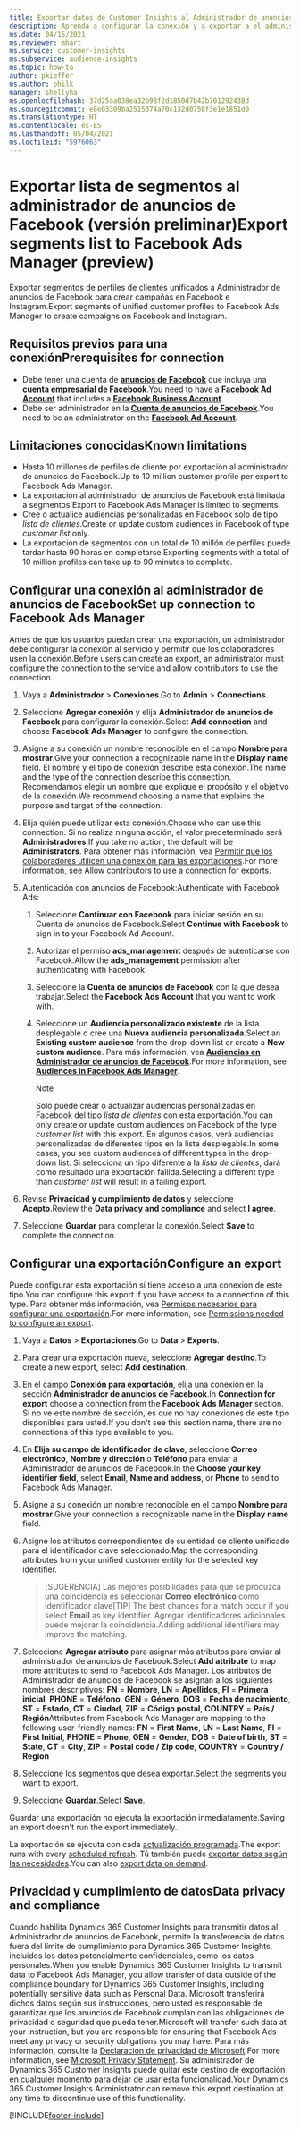 ```yaml
---
title: Exportar datos de Customer Insights al Administrador de anuncios de Facebook
description: Aprenda a configurar la conexión y a exportar a el administrador de anuncios de Facebook.
ms.date: 04/15/2021
ms.reviewer: mhart
ms.service: customer-insights
ms.subservice: audience-insights
ms.topic: how-to
author: pkieffer
ms.author: philk
manager: shellyha
ms.openlocfilehash: 37d25aa038ea32b98f2d1850d7b42b701292438d
ms.sourcegitcommit: e8e03309ba2515374a70c132d0758f3e1e1851d0
ms.translationtype: HT
ms.contentlocale: es-ES
ms.lasthandoff: 05/04/2021
ms.locfileid: "5976063"
---
```

# <a name="export-segments-list-to-facebook-ads-manager-preview"></a><span data-ttu-id="e03a3-103">Exportar lista de segmentos al administrador de anuncios de Facebook (versión preliminar)</span><span class="sxs-lookup"><span data-stu-id="e03a3-103">Export segments list to Facebook Ads Manager (preview)</span></span>

<span data-ttu-id="e03a3-104">Exportar segmentos de perfiles de clientes unificados a Administrador de anuncios de Facebook para crear campañas en Facebook e Instagram.</span><span class="sxs-lookup"><span data-stu-id="e03a3-104">Export segments of unified customer profiles to Facebook Ads Manager to create campaigns on Facebook and Instagram.</span></span>

## <a name="prerequisites-for-connection"></a><span data-ttu-id="e03a3-105">Requisitos previos para una conexión</span><span class="sxs-lookup"><span data-stu-id="e03a3-105">Prerequisites for connection</span></span>

- <span data-ttu-id="e03a3-106">Debe tener una cuenta de [**anuncios de Facebook**](https://www.facebook.com/business/learn/lessons/step-by-step-ads-manager-account) que incluya una [**cuenta empresarial de Facebook**](https://business.facebook.com/).</span><span class="sxs-lookup"><span data-stu-id="e03a3-106">You need to have a [**Facebook Ad Account**](https://www.facebook.com/business/learn/lessons/step-by-step-ads-manager-account) that includes a [**Facebook Business Account**](https://business.facebook.com/).</span></span>
- <span data-ttu-id="e03a3-107">Debe ser administrador en la [**Cuenta de anuncios de Facebook**](https://www.facebook.com/business/learn/lessons/step-by-step-ads-manager-account).</span><span class="sxs-lookup"><span data-stu-id="e03a3-107">You need to be an administrator on the [**Facebook Ad Account**](https://www.facebook.com/business/learn/lessons/step-by-step-ads-manager-account).</span></span>

## <a name="known-limitations"></a><span data-ttu-id="e03a3-108">Limitaciones conocidas</span><span class="sxs-lookup"><span data-stu-id="e03a3-108">Known limitations</span></span>

- <span data-ttu-id="e03a3-109">Hasta 10 millones de perfiles de cliente por exportación al administrador de anuncios de Facebook.</span><span class="sxs-lookup"><span data-stu-id="e03a3-109">Up to 10 million customer profile per export to Facebook Ads Manager.</span></span>
- <span data-ttu-id="e03a3-110">La exportación al administrador de anuncios de Facebook está limitada a segmentos.</span><span class="sxs-lookup"><span data-stu-id="e03a3-110">Export to Facebook Ads Manager is limited to segments.</span></span>
- <span data-ttu-id="e03a3-111">Cree o actualice audiencias personalizadas en Facebook solo de tipo *lista de clientes*.</span><span class="sxs-lookup"><span data-stu-id="e03a3-111">Create or update custom audiences in Facebook of type *customer list* only.</span></span>
- <span data-ttu-id="e03a3-112">La exportación de segmentos con un total de 10 millón de perfiles puede tardar hasta 90 horas en completarse.</span><span class="sxs-lookup"><span data-stu-id="e03a3-112">Exporting segments with a total of 10 million profiles can take up to 90 minutes to complete.</span></span>

## <a name="set-up-connection-to-facebook-ads-manager"></a><span data-ttu-id="e03a3-113">Configurar una conexión al administrador de anuncios de Facebook</span><span class="sxs-lookup"><span data-stu-id="e03a3-113">Set up connection to Facebook Ads Manager</span></span>

<span data-ttu-id="e03a3-114">Antes de que los usuarios puedan crear una exportación, un administrador debe configurar la conexión al servicio y permitir que los colaboradores usen la conexión.</span><span class="sxs-lookup"><span data-stu-id="e03a3-114">Before users can create an export, an administrator must configure the connection to the service and allow contributors to use the connection.</span></span>

1. <span data-ttu-id="e03a3-115">Vaya a **Administrador** > **Conexiones**.</span><span class="sxs-lookup"><span data-stu-id="e03a3-115">Go to **Admin** > **Connections**.</span></span>

1. <span data-ttu-id="e03a3-116">Seleccione **Agregar conexión** y elija **Administrador de anuncios de Facebook** para configurar la conexión.</span><span class="sxs-lookup"><span data-stu-id="e03a3-116">Select **Add connection** and choose **Facebook Ads Manager** to configure the connection.</span></span>

1. <span data-ttu-id="e03a3-117">Asigne a su conexión un nombre reconocible en el campo **Nombre para mostrar**.</span><span class="sxs-lookup"><span data-stu-id="e03a3-117">Give your connection a recognizable name in the **Display name** field.</span></span> <span data-ttu-id="e03a3-118">El nombre y el tipo de conexión describe esta conexión.</span><span class="sxs-lookup"><span data-stu-id="e03a3-118">The name and the type of the connection describe this connection.</span></span> <span data-ttu-id="e03a3-119">Recomendamos elegir un nombre que explique el propósito y el objetivo de la conexión.</span><span class="sxs-lookup"><span data-stu-id="e03a3-119">We recommend choosing a name that explains the purpose and target of the connection.</span></span>

1. <span data-ttu-id="e03a3-120">Elija quién puede utilizar esta conexión.</span><span class="sxs-lookup"><span data-stu-id="e03a3-120">Choose who can use this connection.</span></span> <span data-ttu-id="e03a3-121">Si no realiza ninguna acción, el valor predeterminado será **Administradores**.</span><span class="sxs-lookup"><span data-stu-id="e03a3-121">If you take no action, the default will be **Administrators**.</span></span> <span data-ttu-id="e03a3-122">Para obtener más información, vea [Permitir que los colaboradores utilicen una conexión para las exportaciones](connections.md#allow-contributors-to-use-a-connection-for-exports).</span><span class="sxs-lookup"><span data-stu-id="e03a3-122">For more information, see [Allow contributors to use a connection for exports](connections.md#allow-contributors-to-use-a-connection-for-exports).</span></span>

1. <span data-ttu-id="e03a3-123">Autenticación con anuncios de Facebook:</span><span class="sxs-lookup"><span data-stu-id="e03a3-123">Authenticate with Facebook Ads:</span></span> 

   1. <span data-ttu-id="e03a3-124">Seleccione **Continuar con Facebook** para iniciar sesión en su Cuenta de anuncios de Facebook.</span><span class="sxs-lookup"><span data-stu-id="e03a3-124">Select **Continue with Facebook** to sign in to your Facebook Ad Account.</span></span>

   1. <span data-ttu-id="e03a3-125">Autorizar el permiso **ads_management** después de autenticarse con Facebook.</span><span class="sxs-lookup"><span data-stu-id="e03a3-125">Allow the **ads_management** permission after authenticating with Facebook.</span></span>

   1. <span data-ttu-id="e03a3-126">Seleccione la **Cuenta de anuncios de Facebook** con la que desea trabajar.</span><span class="sxs-lookup"><span data-stu-id="e03a3-126">Select the **Facebook Ads Account** that you want to work with.</span></span>

   1. <span data-ttu-id="e03a3-127">Seleccione un **Audiencia personalizado existente** de la lista desplegable o cree una **Nueva audiencia personalizada**.</span><span class="sxs-lookup"><span data-stu-id="e03a3-127">Select an **Existing custom audience** from the drop-down list or create a **New custom audience**.</span></span> <span data-ttu-id="e03a3-128">Para más información, vea [**Audiencias en Administrador de anuncios de Facebook**](https://www.facebook.com/business/help/744354708981227?id=2469097953376494).</span><span class="sxs-lookup"><span data-stu-id="e03a3-128">For more information, see [**Audiences in Facebook Ads Manager**](https://www.facebook.com/business/help/744354708981227?id=2469097953376494).</span></span>
      > [!NOTE]
      > <span data-ttu-id="e03a3-129">Solo puede crear o actualizar audiencias personalizadas en Facebook del tipo *lista de clientes* con esta exportación.</span><span class="sxs-lookup"><span data-stu-id="e03a3-129">You can only create or update custom audiences on Facebook of the type *customer list* with this export.</span></span> <span data-ttu-id="e03a3-130">En algunos casos, verá audiencias personalizadas de diferentes tipos en la lista desplegable.</span><span class="sxs-lookup"><span data-stu-id="e03a3-130">In some cases, you see custom audiences of different types in the drop-down list.</span></span> <span data-ttu-id="e03a3-131">Si selecciona un tipo diferente a la *lista de clientes*, dará como resultado una exportación fallida.</span><span class="sxs-lookup"><span data-stu-id="e03a3-131">Selecting a different type than *customer list* will result in a failing export.</span></span> 

1. <span data-ttu-id="e03a3-132">Revise **Privacidad y cumplimiento de datos** y seleccione **Acepto**.</span><span class="sxs-lookup"><span data-stu-id="e03a3-132">Review the **Data privacy and compliance** and select **I agree**.</span></span>

1. <span data-ttu-id="e03a3-133">Seleccione **Guardar** para completar la conexión.</span><span class="sxs-lookup"><span data-stu-id="e03a3-133">Select **Save** to complete the connection.</span></span>

## <a name="configure-an-export"></a><span data-ttu-id="e03a3-134">Configurar una exportación</span><span class="sxs-lookup"><span data-stu-id="e03a3-134">Configure an export</span></span>

<span data-ttu-id="e03a3-135">Puede configurar esta exportación si tiene acceso a una conexión de este tipo.</span><span class="sxs-lookup"><span data-stu-id="e03a3-135">You can configure this export if you have access to a connection of this type.</span></span> <span data-ttu-id="e03a3-136">Para obtener más información, vea [Permisos necesarios para configurar una exportación](export-destinations.md#set-up-a-new-export).</span><span class="sxs-lookup"><span data-stu-id="e03a3-136">For more information, see [Permissions needed to configure an export](export-destinations.md#set-up-a-new-export).</span></span>

1. <span data-ttu-id="e03a3-137">Vaya a **Datos** > **Exportaciones**.</span><span class="sxs-lookup"><span data-stu-id="e03a3-137">Go to **Data** > **Exports**.</span></span>

1. <span data-ttu-id="e03a3-138">Para crear una exportación nueva, seleccione **Agregar destino**.</span><span class="sxs-lookup"><span data-stu-id="e03a3-138">To create a new export, select **Add destination**.</span></span> 

1. <span data-ttu-id="e03a3-139">En el campo **Conexión para exportación**, elija una conexión en la sección **Administrador de anuncios de Facebook**.</span><span class="sxs-lookup"><span data-stu-id="e03a3-139">In **Connection for export** choose a connection from the **Facebook Ads Manager** section.</span></span> <span data-ttu-id="e03a3-140">Si no ve este nombre de sección, es que no hay conexiones de este tipo disponibles para usted.</span><span class="sxs-lookup"><span data-stu-id="e03a3-140">If you don't see this section name, there are no connections of this type available to you.</span></span>

1. <span data-ttu-id="e03a3-141">En **Elija su campo de identificador de clave**, seleccione **Correo electrónico**, **Nombre y dirección** o **Teléfono** para enviar a Administrador de anuncios de Facebook.</span><span class="sxs-lookup"><span data-stu-id="e03a3-141">In the **Choose your key identifier field**, select **Email**, **Name and address**, or **Phone** to send to Facebook Ads Manager.</span></span> 

1. <span data-ttu-id="e03a3-142">Asigne a su conexión un nombre reconocible en el campo **Nombre para mostrar**.</span><span class="sxs-lookup"><span data-stu-id="e03a3-142">Give your connection a recognizable name in the **Display name** field.</span></span>

1. <span data-ttu-id="e03a3-143">Asigne los atributos correspondientes de su entidad de cliente unificado para el identificador clave seleccionado.</span><span class="sxs-lookup"><span data-stu-id="e03a3-143">Map the corresponding attributes from your unified customer entity for the selected key identifier.</span></span>
   > <span data-ttu-id="e03a3-144">[SUGERENCIA] Las mejores posibilidades para que se produzca una coincidencia es seleccionar **Correo electrónico** como identificador clave</span><span class="sxs-lookup"><span data-stu-id="e03a3-144">[TIP] The best chances for a match occur if you select **Email** as key identifier.</span></span> <span data-ttu-id="e03a3-145">Agregar identificadores adicionales puede mejorar la coincidencia.</span><span class="sxs-lookup"><span data-stu-id="e03a3-145">Adding additional identifiers may improve the matching.</span></span>

1. <span data-ttu-id="e03a3-146">Seleccione **Agregar atributo** para asignar más atributos para enviar al administrador de anuncios de Facebook.</span><span class="sxs-lookup"><span data-stu-id="e03a3-146">Select **Add attribute** to map more attributes to send to Facebook Ads Manager.</span></span> <span data-ttu-id="e03a3-147">Los atributos de Administrador de anuncios de Facebook se asignan a los siguientes nombres descriptivos: **FN** = **Nombre**, **LN** = **Apellidos**, **FI** = **Primera inicial**, **PHONE** = **Teléfono**, **GEN** = **Género**, **DOB** = **Fecha de nacimiento**, **ST** = **Estado**, **CT** = **Ciudad**, **ZIP** = **Código postal**, **COUNTRY** = **País / Región**</span><span class="sxs-lookup"><span data-stu-id="e03a3-147">Attributes from Facebook Ads Manager are mapping to the following user-friendly names: **FN** = **First Name**, **LN** = **Last Name**, **FI** = **First Initial**, **PHONE** = **Phone**, **GEN** = **Gender**, **DOB** = **Date of birth**, **ST** = **State**, **CT** = **City**, **ZIP** = **Postal code / Zip code**, **COUNTRY** = **Country / Region**</span></span>

1. <span data-ttu-id="e03a3-148">Seleccione los segmentos que desea exportar.</span><span class="sxs-lookup"><span data-stu-id="e03a3-148">Select the segments you want to export.</span></span>

1. <span data-ttu-id="e03a3-149">Seleccione **Guardar**.</span><span class="sxs-lookup"><span data-stu-id="e03a3-149">Select **Save**.</span></span>

<span data-ttu-id="e03a3-150">Guardar una exportación no ejecuta la exportación inmediatamente.</span><span class="sxs-lookup"><span data-stu-id="e03a3-150">Saving an export doesn't run the export immediately.</span></span>

<span data-ttu-id="e03a3-151">La exportación se ejecuta con cada [actualización programada](system.md#schedule-tab).</span><span class="sxs-lookup"><span data-stu-id="e03a3-151">The export runs with every [scheduled refresh](system.md#schedule-tab).</span></span> <span data-ttu-id="e03a3-152">Tú también puede [exportar datos según las necesidades](export-destinations.md#run-exports-on-demand).</span><span class="sxs-lookup"><span data-stu-id="e03a3-152">You can also [export data on demand](export-destinations.md#run-exports-on-demand).</span></span> 

## <a name="data-privacy-and-compliance"></a><span data-ttu-id="e03a3-153">Privacidad y cumplimiento de datos</span><span class="sxs-lookup"><span data-stu-id="e03a3-153">Data privacy and compliance</span></span>

<span data-ttu-id="e03a3-154">Cuando habilita Dynamics 365 Customer Insights para transmitir datos al Administrador de anuncios de Facebook, permite la transferencia de datos fuera del límite de cumplimiento para Dynamics 365 Customer Insights, incluidos los datos potencialmente confidenciales, como los datos personales.</span><span class="sxs-lookup"><span data-stu-id="e03a3-154">When you enable Dynamics 365 Customer Insights to transmit data to Facebook Ads Manager, you allow transfer of data outside of the compliance boundary for Dynamics 365 Customer Insights, including potentially sensitive data such as Personal Data.</span></span> <span data-ttu-id="e03a3-155">Microsoft transferirá dichos datos según sus instrucciones, pero usted es responsable de garantizar que los anuncios de Facebook cumplan con las obligaciones de privacidad o seguridad que pueda tener.</span><span class="sxs-lookup"><span data-stu-id="e03a3-155">Microsoft will transfer such data at your instruction, but you are responsible for ensuring that Facebook Ads meet any privacy or security obligations you may have.</span></span> <span data-ttu-id="e03a3-156">Para más información, consulte la [Declaración de privacidad de Microsoft](https://go.microsoft.com/fwlink/?linkid=396732).</span><span class="sxs-lookup"><span data-stu-id="e03a3-156">For more information, see [Microsoft Privacy Statement](https://go.microsoft.com/fwlink/?linkid=396732).</span></span>
<span data-ttu-id="e03a3-157">Su administrador de Dynamics 365 Customer Insights puede quitar este destino de exportación en cualquier momento para dejar de usar esta funcionalidad.</span><span class="sxs-lookup"><span data-stu-id="e03a3-157">Your Dynamics 365 Customer Insights Administrator can remove this export destination at any time to discontinue use of this functionality.</span></span>


[!INCLUDE[footer-include](../includes/footer-banner.md)]
